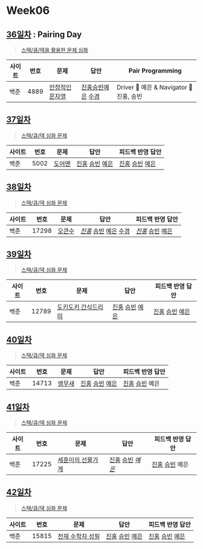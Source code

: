 # Week06

## [36일차](Day36) : Pairing Day

> [스택/큐/덱을 활용한 문제 심화](https://www.acmicpc.net/group/workbook/view/9797/29887)

| 사이트 | 번호 | 문제                 | 답안                | Pair Programming    |
| ------ | ---- | -------------------- | ------------------- | ------------------- |
| 백준   | 4889 | [안정적인 문자열](https://www.acmicpc.net/problem/4889) | [진홍승빈예은](Day36/boj4889_kjhwsblye.cs) [수경](https://github.com/sukyeongh/Algorithm/blob/master/20210419/boj4889_hsk.js) | Driver 🚗 예은 & Navigator 🧭 진홍, 승빈 |

## [37일차](Day37)

> [스택/큐/덱 심화 문제](https://www.acmicpc.net/group/workbook/view/9797/29948)

| 사이트 | 번호 | 문제                 | 답안                | 피드백 반영 답안    |
| ------ | ---- | -------------------- | ------------------- | ------------------- |
| 백준   | 5002    | [도어맨](https://www.acmicpc.net/problem/5002) | [진홍](Day37/boj5002_kjh.java) [승빈](Day37/boj5002_wsb.java) [예은](Day37/boj5002_lye.cs) | [진홍](Day37/boj5002_kjh_fb.java) [승빈](Day37/boj5002_wsb.java) [예은](Day37/boj5002_lye.cs) |

## [38일차](Day38)

> [스택/큐/덱 심화 문제](https://www.acmicpc.net/group/workbook/view/9797/29973)

| 사이트 | 번호 | 문제                 | 답안                | 피드백 반영 답안    |
| ------ | ---- | -------------------- | ------------------- | ------------------- |
| 백준   | 17298    | [오큰수](https://www.acmicpc.net/problem/17298) | _[진홍](Day38/boj17298_kjh.java)_ [승빈](Day38/boj17298_wsb.java) [예은](Day38/boj17298_lye.cs) [수경](https://github.com/sukyeongh/Algorithm/blob/master/20210420/boj17298_hsk.js)| _[진홍](Day38/boj17298_kjh_fb.java)_ [승빈](Day38/boj17298_wsb.java) [예은](Day38/boj17298_lye.cs) |

## [39일차](Day39)

> [스택/큐/덱 심화 문제](https://www.acmicpc.net/group/workbook/view/9797/30048)

| 사이트 | 번호 | 문제                 | 답안                | 피드백 반영 답안    |
| ------ | ---- | -------------------- | ------------------- | ------------------- |
| 백준   | 12789 | [도키도키 간식드리미](https://www.acmicpc.net/problem/12789) | [진홍](Day39/boj12789_kjh.java) [승빈](Day39/boj12789_wsb.java) [예은](Day39/boj12789_lye.cs) | [진홍](Day39/boj12789_kjh.java) [승빈](Day39/boj12789_wsb_fb.java) [예은](Day39/boj12789_lye.cs) |

## [40일차](Day40)

> [스택/큐/덱 심화 문제](https://www.acmicpc.net/group/workbook/view/9797/30098)

| 사이트 | 번호 | 문제                 | 답안                | 피드백 반영 답안    |
| ------ | ---- | -------------------- | ------------------- | ------------------- |
| 백준   | 14713    | [앵무새](https://www.acmicpc.net/problem/14713) | [진홍](Day40/boj14713_kjh.java) [승빈](Day40/boj14713_wsb.java) [예은](Day40/boj14713_lye.cs) | [진홍](Day40/boj14713_kjh_fb.java) [승빈](Day40/boj14713_wsb.java) 예은 |

## [41일차](Day41)

> [스택/큐/덱 심화 문제](https://www.acmicpc.net/group/workbook/view/9797/30100)

| 사이트 | 번호 | 문제                 | 답안                | 피드백 반영 답안    |
| ------ | ---- | -------------------- | ------------------- | ------------------- |
| 백준   | 17225    | [세훈이의 선물가게](https://www.acmicpc.net/problem/17225) | [진홍](Day41/boj17225_kjh.java) [승빈](Day41/boj17225_wsb.java) *[예은](Day41/boj17225_lye.cs)* | [진홍](Day41/boj17225_kjh.java) [승빈](Day41/boj17225_wsb_fb.java) 예은 |

## [42일차](Day42)

> [스택/큐/덱 심화 문제](https://www.acmicpc.net/group/workbook/view/9797/30171)

| 사이트 | 번호 | 문제                 | 답안                | 피드백 반영 답안    |
| ------ | ---- | -------------------- | ------------------- | ------------------- |
| 백준   | 15815 | [천재 수학자 성필](https://www.acmicpc.net/group/workbook/view/9797/30171) | [진홍](Day42/boj15815_kjh.java) [승빈](Day42/boj15815_wsb.java) [예은](Day42/boj15815_lye.cs) | [진홍](Day42/boj15815_kjh.java) [승빈](Day42/boj15815_wsb.java) [예은](Day42/boj15815_lye.cs) |
